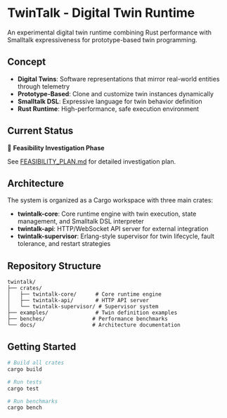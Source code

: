 # TwinTalk - Digital Twin Runtime

An experimental digital twin runtime combining Rust performance with Smalltalk expressiveness for prototype-based twin programming.

## Concept
- **Digital Twins**: Software representations that mirror real-world entities through telemetry
- **Prototype-Based**: Clone and customize twin instances dynamically
- **Smalltalk DSL**: Expressive language for twin behavior definition
- **Rust Runtime**: High-performance, safe execution environment

## Current Status
🔬 **Feasibility Investigation Phase**

See [FEASIBILITY_PLAN.md](FEASIBILITY_PLAN.md) for detailed investigation plan.

## Architecture

The system is organized as a Cargo workspace with three main crates:

- **twintalk-core**: Core runtime engine with twin execution, state management, and Smalltalk DSL interpreter
- **twintalk-api**: HTTP/WebSocket API server for external integration
- **twintalk-supervisor**: Erlang-style supervisor for twin lifecycle, fault tolerance, and restart strategies

## Repository Structure
```
twintalk/
├── crates/
│   ├── twintalk-core/      # Core runtime engine
│   ├── twintalk-api/       # HTTP API server
│   └── twintalk-supervisor/ # Supervisor system
├── examples/               # Twin definition examples
├── benches/               # Performance benchmarks
└── docs/                  # Architecture documentation
```

## Getting Started

```bash
# Build all crates
cargo build

# Run tests
cargo test

# Run benchmarks
cargo bench
```